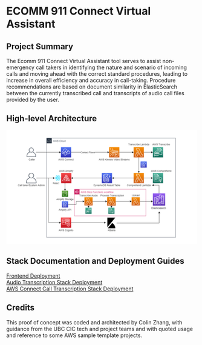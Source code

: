 # ECOMM 911 Connect Virtual Assistant

## Project Summary

The Ecomm 911 Connect Virtual Assistant tool serves to assist non-emergency call takers in identifying the nature and scenario of incoming calls and moving ahead with the correct standard procedures, leading to increase in overall efficiency and accuracy in call-taking. Procedure recommendations are based on document similarity in ElasticSearch between the currently transcribed call and transcripts of audio call files provided by the user. 

## High-level Architecture

![alt text](./images/ecomm911-AWS-diagram.png)

## Stack Documentation and Deployment Guides

[Frontend Deployment](./frontend-doc.md)\
[Audio Transcription Stack Deployment](./backend/transcript-indexer/README.md)\
[AWS Connect Call Transcription Stack Deployment](./backend/connect-virtual-assistant/README.md)

## Credits
This proof of concept was coded and architected by Colin Zhang, with guidance from the UBC CIC tech and project teams and with quoted usage and reference to some AWS sample template projects. 
